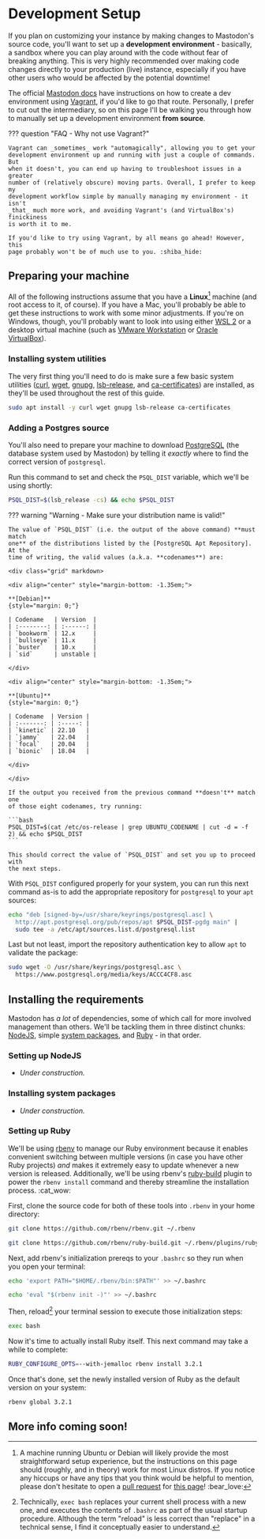 # Development Setup

If you plan on customizing your instance by making changes to Mastodon's source
code, you'll want to set up a **development environment** - basically, a sandbox
where you can play around with the code without fear of breaking anything. This
is very highly recommended over making code changes directly to your production
(live) instance, especially if you have other users who would be affected by the
potential downtime!

The official [Mastodon docs] have instructions on how to create a dev
environment using [Vagrant], if you'd like to go that route. Personally, I
prefer to cut out the intermediary, so on this page I'll be walking you through
how to manually set up a development environment **from source**.

??? question "FAQ - Why not use Vagrant?"

    Vagrant can _sometimes_ work "automagically", allowing you to get your
    development environment up and running with just a couple of commands. But
    when it doesn't, you can end up having to troubleshoot issues in a greater
    number of (relatively obscure) moving parts. Overall, I prefer to keep my
    development workflow simple by manually managing my environment - it isn't
    _that_ much more work, and avoiding Vagrant's (and VirtualBox's) finickiness
    is worth it to me.

    If you'd like to try using Vagrant, by all means go ahead! However, this
    page probably won't be of much use to you. :shiba_hide:

[mastodon docs]: https://docs.joinmastodon.org/dev/setup
[vagrant]: https://vagrantup.com

## Preparing your machine

All of the following instructions assume that you have a **Linux**[^1] machine
(and root access to it, of course). If you have a Mac, you'll probably be able
to get these instructions to work with some minor adjustments. If you're on
Windows, though, you'll probably want to look into using either [WSL 2] or a
desktop virtual machine (such as [VMware Workstation] or [Oracle VirtualBox]).

[^1]:
    A machine running Ubuntu or Debian will likely provide the most
    straightforward setup experience, but the instructions on this page should
    (roughly, and in theory) work for most Linux distros. If you notice any
    hiccups or have any tips that you think would be helpful to mention, please
    don't hesitate to open a [pull request] for [this page]! :bear_love:

[wsl 2]: https://learn.microsoft.com/en-us/windows/wsl/install
[vmware workstation]: https://www.vmware.com/products/workstation-player.html
[oracle virtualbox]: https://www.virtualbox.org
[pull request]:
  https://github.com/CutieCity/.github/blob/main/.github/contributing.md
[this page]:
  https://github.com/CutieCity/guide/blob/main/docs/self-hosting/development-setup.md

### Installing system utilities

The very first thing you'll need to do is make sure a few basic system utilities
([curl], [wget], [gnupg], [lsb-release], and [ca-certificates]) are installed,
as they'll be used throughout the rest of this guide.

```bash
sudo apt install -y curl wget gnupg lsb-release ca-certificates
```

[curl]: https://packages.debian.org/stable/curl
[wget]: https://packages.debian.org/stable/wget
[gnupg]: https://packages.debian.org/stable/gnupg
[lsb-release]: https://packages.debian.org/stable/lsb-release
[ca-certificates]: https://packages.debian.org/stable/ca-certificates

### Adding a Postgres source

You'll also need to prepare your machine to download [PostgreSQL] (the database
system used by Mastodon) by telling it _exactly_ where to find the correct
version of `postgresql`.

Run this command to set and check the `PSQL_DIST` variable, which we'll be using
shortly:

```bash
PSQL_DIST=$(lsb_release -cs) && echo $PSQL_DIST
```

??? warning "Warning - Make sure your distribution name is valid!"

    The value of `PSQL_DIST` (i.e. the output of the above command) **must match
    one** of the distributions listed by the [PostgreSQL Apt Repository]. At the
    time of writing, the valid values (a.k.a. **codenames**) are:

    <div class="grid" markdown>

    <div align="center" style="margin-bottom: -1.35em;">

    **[Debian]**
    {style="margin: 0;"}

    | Codename   | Version  |
    | :--------: | :------: |
    | `bookworm` | 12.x     |
    | `bullseye` | 11.x     |
    | `buster`   | 10.x     |
    | `sid`      | unstable |

    </div>

    <div align="center" style="margin-bottom: -1.35em;">

    **[Ubuntu]**
    {style="margin: 0;"}

    | Codename  | Version |
    | :-------: | :-----: |
    | `kinetic` | 22.10   |
    | `jammy`   | 22.04   |
    | `focal`   | 20.04   |
    | `bionic`  | 18.04   |

    </div>

    </div>

    If the output you received from the previous command **doesn't** match one
    of those eight codenames, try running:

    ```bash
    PSQL_DIST=$(cat /etc/os-release | grep UBUNTU_CODENAME | cut -d = -f 2) && echo $PSQL_DIST
    ```

    This should correct the value of `PSQL_DIST` and set you up to proceed with
    the next steps.

With `PSQL_DIST` configured properly for your system, you can run this next
command as-is to add the appropriate repository for `postgresql` to your `apt`
sources:

```bash
echo "deb [signed-by=/usr/share/keyrings/postgresql.asc] \
  http://apt.postgresql.org/pub/repos/apt $PSQL_DIST-pgdg main" |
  sudo tee -a /etc/apt/sources.list.d/postgresql.list
```

Last but not least, import the repository authentication key to allow `apt` to
validate the package:

```bash
sudo wget -O /usr/share/keyrings/postgresql.asc \
  https://www.postgresql.org/media/keys/ACCC4CF8.asc
```

[postgresql]: https://www.postgresql.org
[postgresql apt repository]: https://apt.postgresql.org/pub/repos/apt/dists/
[debian]: https://www.postgresql.org/download/linux/debian
[ubuntu]: https://www.postgresql.org/download/linux/ubuntu

## Installing the requirements

Mastodon has _a lot_ of dependencies, some of which call for more involved
management than others. We'll be tackling them in three distinct chunks:
[NodeJS], simple [system packages], and [Ruby] - in that order.

[nodejs]: #setting-up-nodejs
[system packages]: #installing-system-packages
[ruby]: #setting-up-ruby

### Setting up NodeJS

- _Under construction._

### Installing system packages

- _Under construction._

### Setting up Ruby

We'll be using [rbenv] to manage our Ruby environment because it enables
convenient switching between multiple versions (in case you have other Ruby
projects) _and_ makes it extremely easy to update whenever a new version is
released. Additionally, we'll be using rbenv's [ruby-build] plugin to power the
`rbenv install` command and thereby streamline the installation process.
:cat_wow:

[rbenv]: https://github.com/rbenv/rbenv
[ruby-build]: https://github.com/rbenv/ruby-build

First, clone the source code for both of these tools into `.rbenv` in your home
directory:

```bash
git clone https://github.com/rbenv/rbenv.git ~/.rbenv
```

```bash
git clone https://github.com/rbenv/ruby-build.git ~/.rbenv/plugins/ruby-build
```

Next, add rbenv's initialization prereqs to your `.bashrc` so they run when you
open your terminal:

```bash
echo 'export PATH="$HOME/.rbenv/bin:$PATH"' >> ~/.bashrc
```

```bash
echo 'eval "$(rbenv init -)"' >> ~/.bashrc
```

Then, reload[^2] your terminal session to execute those initialization steps:

```bash
exec bash
```

Now it's time to actually install Ruby itself. This next command may take a
while to complete:

```bash
RUBY_CONFIGURE_OPTS=--with-jemalloc rbenv install 3.2.1
```

Once that's done, set the newly installed version of Ruby as the default version
on your system:

```bash
rbenv global 3.2.1
```

[^2]:
    Technically, `exec bash` replaces your current shell process with a new one,
    and executes the contents of `.bashrc` as part of the usual startup
    procedure. Although the term "reload" is less correct than "replace" in a
    technical sense, I find it conceptually easier to understand.

## More info coming soon!
